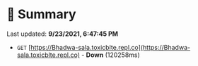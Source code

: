 # 📖 Summary
Last updated: **9/23/2021, 6:47:45 PM**

- `GET` [https://Bhadwa-sala.toxicblte.repl.co](https://Bhadwa-sala.toxicblte.repl.co) - **Down** (120258ms)
